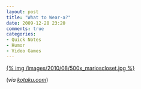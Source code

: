 ```yaml
---
layout: post
title: "What to Wear-a?"
date: 2009-12-28 23:20
comments: true
categories:
- Quick Notes
- Humor
- Video Games
---
```


[{% img /images/2010/08/500x_marioscloset.jpg %}](http://kotaku.com/5430723/what-to-wear+a)

(*via [kotaku.com](http://kotaku.com/5430723/what-to-wear+a)*)
